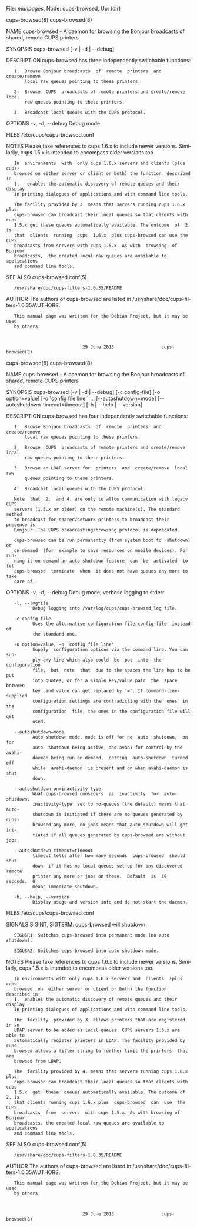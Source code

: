 File: *manpages*,  Node: cups-browsed,  Up: (dir)

cups-browsed(8)                                                cups-browsed(8)



NAME
       cups-browsed  - A daemon for browsing the Bonjour broadcasts of shared,
       remote CUPS printers

SYNOPSIS
       cups-browsed [-v | -d | --debug]


DESCRIPTION
       cups-browsed has three independently switchable functions:

       1.  Browse Bonjour broadcasts  of  remote  printers  and  create/remove
           local raw queues pointing to these printers.

       2.  Browse  CUPS  broadcasts of remote printers and create/remove local
           raw queues pointing to these printers.

       3.  Broadcast local queues with the CUPS protocol.

OPTIONS
       -v, -d, --debug
              Debug mode

FILES
       /etc/cups/cups-browsed.conf

NOTES
       Please take references to cups 1.6.x to include newer versions.   Simi‐
       larily, cups 1.5.x is intended to encompass older versions too.

       In  environments  with  only cups 1.6.x servers and clients (plus cups-
       browsed on either server or client or both) the function  described  in
       1.   enables the automatic discovery of remote queues and their display
       in printing dialogues of applications and with command line tools.

       The facility provided by 3. means that servers running cups 1.6.x  plus
       cups-browsed can broadcast their local queues so that clients with cups
       1.5.x get these queues automatically available. The outcome  of  2.  is
       that  clients  running  cups  1.6.x  plus cups-browsed can use the CUPS
       broadcasts from servers with cups 1.5.x. As with  browsing  of  Bonjour
       broadcasts,  the created local raw queues are available to applications
       and command line tools.

SEE ALSO
       cups-browsed.conf(5)

       /usr/share/doc/cups-filters-1.0.35/README

AUTHOR
       The authors of  cups-browsed  are  listed  in  /usr/share/doc/cups-fil‐
       ters-1.0.35/AUTHORS.

       This manual page was written for the Debian Project, but it may be used
       by others.



                                 29 June 2013                  cups-browsed(8)
cups-browsed(8)                                                cups-browsed(8)



NAME
       cups-browsed  - A daemon for browsing the Bonjour broadcasts of shared,
       remote CUPS printers

SYNOPSIS
       cups-browsed [-v | -d | --debug] [-c config-file]
       [-o option=value] [-o 'config file line'] ...
       [--autoshutdown=mode] [--autoshutdown-timeout=timeout]
       [-h | --help | --version]


DESCRIPTION
       cups-browsed has four independently switchable functions:

       1.  Browse Bonjour broadcasts  of  remote  printers  and  create/remove
           local raw queues pointing to these printers.

       2.  Browse  CUPS  broadcasts of remote printers and create/remove local
           raw queues pointing to these printers.

       3.  Browse an LDAP server for  printers  and  create/remove  local  raw
           queues pointing to these printers.

       4.  Broadcast local queues with the CUPS protocol.

       Note  that  2.  and 4. are only to allow communication with legacy CUPS
       servers (1.5.x or older) on the remote machine(s). The standard  method
       to broadcast for shared/network printers to broadcast their presence is
       Bonjour. The CUPS broadcasting/browsing protocol is deprecated.

       cups-browsed can be run permanently (from system boot to  shutdown)  or
       on-demand  (for  example to save resources on mobile devices). For run‐
       ning it on-demand an auto-shutdown feature  can  be  activated  to  let
       cups-browsed  terminate  when  it does not have queues any more to take
       care of.


OPTIONS
       -v, -d, --debug
              Debug mode, verbose logging to stderr

       -l, --logfile
              Debug logging into /var/log/cups/cups-browsed_log file.

       -c config-file
              Uses the alternative configuration file config-file  instead  of
              the standard one.

       -o option=value, -o 'config file line'
              Supply  configuration options via the command line. You can sup‐
              ply any line which also could  be  put  into  the  configuration
              file,  but  note  that  due to the spaces the line has to be put
              into quotes, or for a simple key/value pair  the  space  between
              key  and value can get replaced by '='. If command-line-supplied
              configuration settings are contradicting with the  ones  in  the
              configuration  file, the ones in the configuration file will get
              used.

       --autoshutdown=mode
              Auto shutdown mode, mode is off for no  auto  shutdown,  on  for
              auto  shutdown being active, and avahi for control by the avahi-
              daemon being run on-demand,  getting  auto-shutdown  turned  off
              while  avahi-daemon  is present and on when avahi-daemon is shut
              down.

       --autoshutdown-on=inactivity-type
              What cups-browsed considers  as  inactivity  for  auto-shutdown.
              inactivity-type  set to no-queues (the default) means that auto-
              shutdown is initiated if there are no queues generated by  cups-
              browsed any more, no-jobs means that auto-shutdown will get ini‐
              tiated if all queues generated by cups-browsed are without jobs.

       --autoshutdown-timeout=timeout
              timeout tells after how many seconds  cups-browsed  should  shut
              down  if it has no local queues set up for any discovered remote
              printer any more or jobs on these.  Default  is  30  seconds.  0
              means immediate shutdown.

       -h, --help, --version
              Display usage and version info and do not start the daemon.

FILES
       /etc/cups/cups-browsed.conf

SIGNALS
       SIGINT, SIGTERM: cups-browsed will shutdown.

       SIGUSR1: Switches cups-browsed into permanent mode (no auto shutdown).

       SIGUSR2: Switches cups-browsed into auto shutdown mode.


NOTES
       Please  take references to cups 1.6.x to include newer versions.  Simi‐
       larly, cups 1.5.x is intended to encompass older versions too.

       In environments with only cups 1.6.x servers and  clients  (plus  cups-
       browsed  on  either server or client or both) the function described in
       1.  enables the automatic discovery of remote queues and their  display
       in printing dialogues of applications and with command line tools.

       The  facility  provided by 3. allows printers that are registered in an
       LDAP server to be added as local queues. CUPS servers 1.5.x are able to
       automatically register printers in LDAP. The facility provided by cups-
       browsed allows a filter string to further limit the printers  that  are
       browsed from LDAP.

       The  facility provided by 4. means that servers running cups 1.6.x plus
       cups-browsed can broadcast their local queues so that clients with cups
       1.5.x  get  these  queues automatically available. The outcome of 2. is
       that clients running cups 1.6.x plus  cups-browsed  can  use  the  CUPS
       broadcasts  from  servers  with cups 1.5.x. As with browsing of Bonjour
       broadcasts, the created local raw queues are available to  applications
       and command line tools.

SEE ALSO
       cups-browsed.conf(5)

       /usr/share/doc/cups-filters-1.0.35/README

AUTHOR
       The  authors  of  cups-browsed  are  listed in /usr/share/doc/cups-fil‐
       ters-1.0.35/AUTHORS.

       This manual page was written for the Debian Project, but it may be used
       by others.



                                 29 June 2013                  cups-browsed(8)
